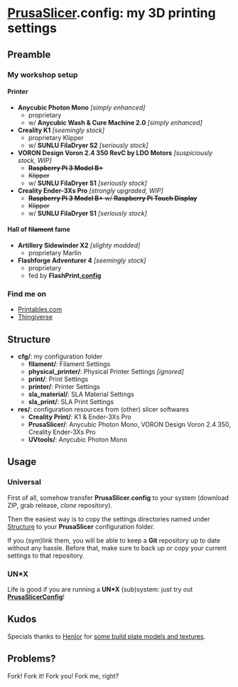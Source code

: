 # [PrusaSlicer](https://github.com/prusa3d/PrusaSlicer).config: my 3D printing settings

## Preamble

### My workshop setup

#### Printer

- **Anycubic Photon Mono** *[simply enhanced]*
    - proprietary
    - w/ **Anycubic Wash & Cure Machine 2.0** *[simply enhanced]*
- **Creality K1** *[seemingly stock]*
    - proprietary Klipper
    - w/ **SUNLU FilaDryer S2** *[seriously stock]*
- **VORON Design Voron 2.4 350 RevC by LDO Motors** *[suspiciously stock, WIP]*
    - ~~**Raspberry Pi 3 Model B+**~~
    - ~~Klipper~~
    - w/ **SUNLU FilaDryer S1** *[seriously stock]*
- **Creality Ender-3Xs Pro** *[strongly upgraded, WIP]*
    - ~~**Raspberry Pi 3 Model B+** w/ **Raspberry Pi Touch Display**~~
    - ~~Klipper~~
    - w/ **SUNLU FilaDryer S1** *[seriously stock]*

#### Hall of ~~filament~~ fame

- **Artillery Sidewinder X2** *[slighty modded]*
    - proprietary Marlin
- **Flashforge Adventurer 4** *[seemingly stock]*
    - proprietary
    - fed by **FlashPrint[.config](https://github.com/R2-G2/FlashPrint.config)**

### Find me on

- [Printables.com](https://www.printables.com/@R2G2de)
- [Thingiverse](https://www.thingiverse.com/r2g2de)

## Structure

- **cfg/**: my configuration folder
    - **filament/**: Filament Settings
    - **physical_printer/**: Physical Printer Settings *[ignored]*
    - **print/**: Print Settings
    - **printer/**: Printer Settings
    - **sla_material/**: SLA Material Settings
    - **sla_print/**: SLA Print Settings
- **res/**: configuration resources from (other) slicer softwares
    - **Creality Print/**: K1 & Ender-3Xs Pro
    - **PrusaSlicer/**: Anycubic Photon Mono, VORON Design Voron 2.4 350, Creality Ender-3Xs Pro
    - **UVtools/**: Anycubic Photon Mono

## Usage

### Universal

First of all, somehow transfer **PrusaSlicer.config** to your system (download ZIP, grab release, *clone* repository).

Then the easiest way is to copy the settings directories named under [Structure](#structure) to your **PrusaSlicer**
configuration folder.

If you (sym)link them, you will be able to keep a **Git** repository up to date without any hassle. Before that, make
sure to back up or copy your current settings to that repository.

### UN*X

Life is good if you are running a **UN\*X** (sub)system: just try out
**[PrusaSlicerConfig](https://github.com/R2-G2/PrusaSlicerConfig)**!

## Kudos

Specials thanks to [Henlor](https://www.printables.com/@Henlor) for
[some build plate models and textures](https://www.printables.com/model/537623).

## Problems?

Fork! Fork it! Fork you! Fork me, right?
